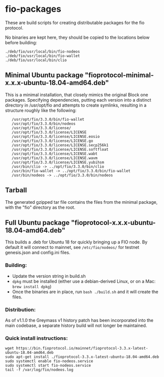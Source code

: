 # fio-packages

These are build scripts for creating distributable packages for the fio protocol.

No binaries are kept here, they should be copied to the locations below before building:

```
./deb/fio/usr/local/bin/fio-nodeos
./deb/fio/usr/local/bin/fio-wallet
./deb/fio/usr/local/bin/clio
```

## Minimal Ubuntu package "fioprotocol-minimal-x.x.x-ubuntu-18.04-amd64.deb"

This is a minimal installation, that closely mimics the original Block one packages. Specifying dependencies,
putting each version into a distinct directory in /usr/opt/fio and attempts to create symlinks, resulting in
a structure roughly like the following:

```/usr/opt/fio/3.3.0/bin/clio
   /usr/opt/fio/3.3.0/bin/fio-wallet
   /usr/opt/fio/3.3.0/bin/nodeos
   /usr/opt/fio/3.3.0/license/
   /usr/opt/fio/3.3.0/license/LICENSE
   /usr/opt/fio/3.3.0/license/LICENSE.eosio
   /usr/opt/fio/3.3.0/license/LICENSE.go
   /usr/opt/fio/3.3.0/license/LICENSE.secp256k1
   /usr/opt/fio/3.3.0/license/LICENSE.softfloat
   /usr/opt/fio/3.3.0/license/LICENSE.wabt
   /usr/opt/fio/3.3.0/license/LICENSE.wavm
   /usr/opt/fio/3.3.0/license/LICENSE.yubihsm
   /usr/bin/clio -> ../opt/fio/3.3.0/bin/clio
   /usr/bin/fio-wallet -> ../opt/fio/3.3.0/bin/fio-wallet
   /usr/bin/nodeos -> ../opt/fio/3.3.0/bin/nodeos
```

## Tarball

The generated gzipped tar file contains the files from the minimal package, with the "fio" directory as the root.

## Full Ubuntu package "fioprotocol-x.x.x-ubuntu-18.04-amd64.deb"

This builds a .deb for Ubuntu 18 for quickly bringing up a FIO node. By default it will connect to mainnet, see
`/etc/fio/nodeos/` for testnet genesis.json and config.ini files.

### Building:

 * Update the version string in build.sh
 * `dpkg` must be installed (either use a debian-derived Linux, or on a Mac: `brew install dpkg`)
 * Once the binaries are in place, run `bash ./build.sh` and it will create the files.

### Distribution:

As of v1.1.0 the Greymass v1 history patch has been incorporated into the main codebase, a separate history build
will not longer be maintained.

### Quick install instructions:

```
wget https://bin.fioprotocol.io/mainnet/fioprotocol-3.3.x-latest-ubuntu-18.04-amd64.deb
sudo apt-get install ./fioprotocol-3.3.x-latest-ubuntu-18.04-amd64.deb
sudo systemctl enable fio-nodeos.service
sudo systemctl start fio-nodeos.service
tail -f /var/log/fio/nodeos.log
```
